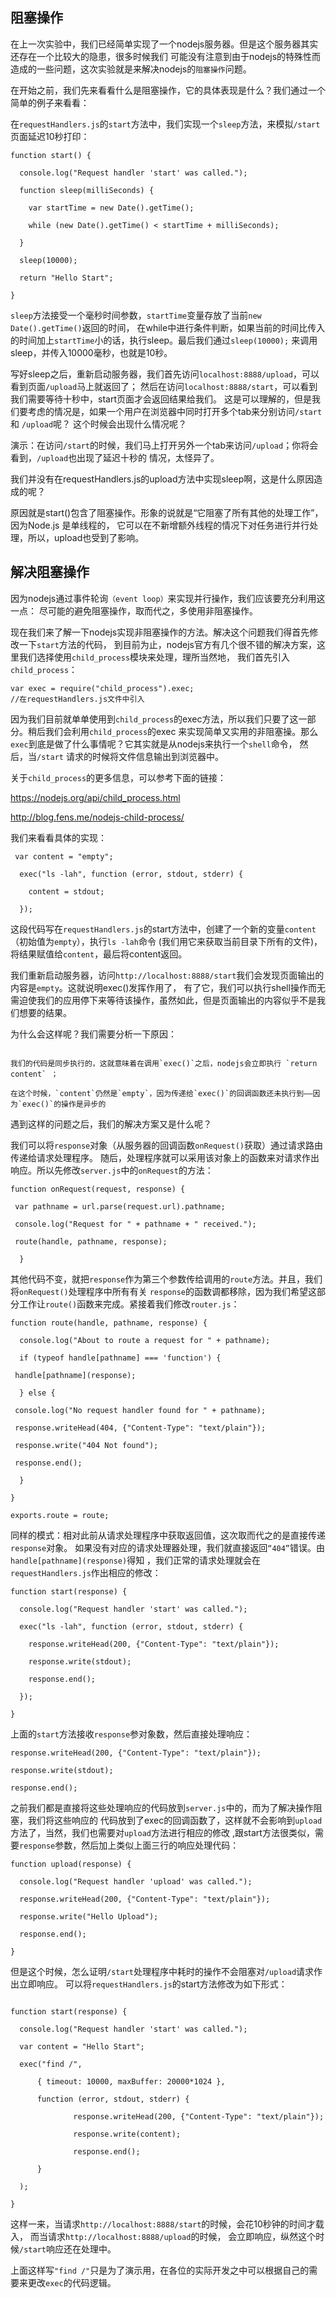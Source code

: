 ## 阻塞操作

在上一次实验中，我们已经简单实现了一个nodejs服务器。但是这个服务器其实还存在一个比较大的隐患，很多时候我们
可能没有注意到由于nodejs的特殊性而造成的一些问题，这次实验就是来解决nodejs的`阻塞操作`问题。

在开始之前，我们先来看看什么是阻塞操作，它的具体表现是什么？我们通过一个简单的例子来看看：

在`requestHandlers.js`的`start`方法中，我们实现一个`sleep`方法，来模拟`/start`页面延迟10秒打印：

```
function start() {  
  
  console.log("Request handler 'start' was called.");  
  
  function sleep(milliSeconds) {  
  
    var startTime = new Date().getTime();  
  
    while (new Date().getTime() < startTime + milliSeconds);  
  
  }  
  
  sleep(10000);  
  
  return "Hello Start";  
  
}

```

`sleep`方法接受一个毫秒时间参数，`startTime`变量存放了当前`new Date().getTime()`返回的时间，
在while中进行条件判断，如果当前的时间比传入的时间加上`startTime`小的话，执行sleep。最后我们通过`sleep(10000);`
来调用sleep，并传入10000毫秒，也就是10秒。

写好sleep之后，重新启动服务器，我们首先访问`localhost:8888/upload`，可以看到页面`/upload`马上就返回了；
然后在访问`localhost:8888/start`，可以看到我们需要等待十秒中，start页面才会返回结果给我们。
这是可以理解的，但是我们要考虑的情况是，如果一个用户在浏览器中同时打开多个tab来分别访问`/start` 和 `/upload`呢？
这个时候会出现什么情况呢？

演示：在访问`/start`的时候，我们马上打开另外一个tab来访问`/upload`；你将会看到，`/upload`也出现了延迟十秒的
情况，太怪异了。

我们并没有在requestHandlers.js的upload方法中实现sleep啊，这是什么原因造成的呢？

原因就是start()包含了阻塞操作。形象的说就是“它阻塞了所有其他的处理工作”，因为Node.js 是单线程的，
它可以在不新增额外线程的情况下对任务进行并行处理，所以，upload也受到了影响。

## 解决阻塞操作

因为nodejs通过事件轮询`（event loop）`来实现并行操作，我们应该要充分利用这一点：
尽可能的避免阻塞操作，取而代之，多使用非阻塞操作。

现在我们来了解一下nodejs实现非阻塞操作的方法。解决这个问题我们得首先修改一下`start`方法的代码，
到目前为止，nodejs官方有几个很不错的解决方案，这里我们选择使用`child_process`模块来处理，理所当然地，
我们首先引入`child_process`：

```
var exec = require("child_process").exec; 
//在requestHandlers.js文件中引入
```
因为我们目前就单单使用到`child_process`的exec方法，所以我们只要了这一部分。稍后我们会利用`child_process`的exec
来实现简单又实用的非阻塞操。那么`exec`到底是做了什么事情呢？它其实就是从nodejs来执行一个`shell`命令，
然后，当`/start` 请求的时候将文件信息输出到浏览器中。

关于`child_process`的更多信息，可以参考下面的链接：

https://nodejs.org/api/child_process.html

http://blog.fens.me/nodejs-child-process/


我们来看看具体的实现：

```
 var content = "empty";  
  
  exec("ls -lah", function (error, stdout, stderr) {  
  
    content = stdout;  
  
  });

```

这段代码写在`requestHandlers.js`的start方法中，创建了一个新的变量`content`（初始值为`empty`），执行`ls -lah`命令
(我们用它来获取当前目录下所有的文件)，将结果赋值给`content`，最后将content返回。

我们重新启动服务器，访问`http://localhost:8888/start`我们会发现页面输出的内容是`empty`。这就说明exec()发挥作用了，
有了它，我们可以执行shell操作而无需迫使我们的应用停下来等待该操作，虽然如此，但是页面输出的内容似乎不是我们想要的结果。

为什么会这样呢？我们需要分析一下原因：

```

我们的代码是同步执行的，这就意味着在调用`exec()`之后，nodejs会立即执行 `return content` ；

在这个时候，`content`仍然是`empty`，因为传递给`exec()`的回调函数还未执行到――因为`exec()`的操作是异步的

```

遇到这样的问题之后，我们的解决方案又是什么呢？

我们可以将`response`对象（从服务器的回调函数`onRequest()`获取）通过请求路由传递给请求处理程序。
随后，处理程序就可以采用该对象上的函数来对请求作出响应。所以先修改`server.js`中的`onRequest`的方法：
```
function onRequest(request, response) {  
  
 var pathname = url.parse(request.url).pathname;  
  
 console.log("Request for " + pathname + " received.");   
  
 route(handle, pathname, response);   
  
  }
```

其他代码不变，就把`response`作为第三个参数传给调用的`route`方法。并且，我们将`onRequest()`处理程序中所有有关
`response`的函数调都移除，因为我们希望这部分工作让`route()`函数来完成。紧接着我们修改`router.js`：

```
function route(handle, pathname, response) {  
  
  console.log("About to route a request for " + pathname);  
  
  if (typeof handle[pathname] === 'function') {  
  
 handle[pathname](response);  
  
  } else {  
  
 console.log("No request handler found for " + pathname);  
  
 response.writeHead(404, {"Content-Type": "text/plain"});  
  
 response.write("404 Not found");  
  
 response.end();  
  
  }  
  
}  
  
exports.route = route;
```

同样的模式：相对此前从请求处理程序中获取返回值，这次取而代之的是直接传递`response`对象。 
如果没有对应的请求处理器处理，我们就直接返回`“404”`错误。由`handle[pathname](response)`得知
，我们正常的请求处理就会在`requestHandlers.js`作出相应的修改：

```
function start(response) {  
  
  console.log("Request handler 'start' was called.");  
  
  exec("ls -lah", function (error, stdout, stderr) {  
  
    response.writeHead(200, {"Content-Type": "text/plain"});  
  
    response.write(stdout);  
  
    response.end();  
  
  });  
  
} 

```

上面的`start`方法接收`response`参对象数，然后直接处理响应：

```
response.writeHead(200, {"Content-Type": "text/plain"});  
  
response.write(stdout);  

response.end();

```

之前我们都是直接将这些处理响应的代码放到`server.js`中的，而为了解决操作阻塞，我们将这些响应的
代码放到了exec的回调函数了，这样就不会影响到`upload`方法了，当然，我们也需要对`upload`方法进行相应的修改
,跟start方法很类似，需要`response`参数，然后加上类似上面三行的响应处理代码：

```
function upload(response) {  
  
  console.log("Request handler 'upload' was called.");  
  
  response.writeHead(200, {"Content-Type": "text/plain"});  
  
  response.write("Hello Upload");  
  
  response.end();  
  
} 

```

但是这个时候，怎么证明`/start`处理程序中耗时的操作不会阻塞对`/upload`请求作出立即响应。
可以将`requestHandlers.js`的start方法修改为如下形式：

```
  
function start(response) {  
  
  console.log("Request handler 'start' was called."); 
   
  var content = "Hello Start";
  
  exec("find /",  
  
      { timeout: 10000, maxBuffer: 20000*1024 },  
  
      function (error, stdout, stderr) {  
  
              response.writeHead(200, {"Content-Type": "text/plain"});  
              
              response.write(content);  
              
              response.end();  
  
      }  
  
  );  
  
} 

```

这样一来，当请求`http://localhost:8888/start`的时候，会花10秒钟的时间才载入，
而当请求`http://localhost:8888/upload`的时候，
会立即响应，纵然这个时候`/start`响应还在处理中。


上面这样写`"find /"`只是为了演示用，在各位的实际开发之中可以根据自己的需要来更改`exec`的代码逻辑。





